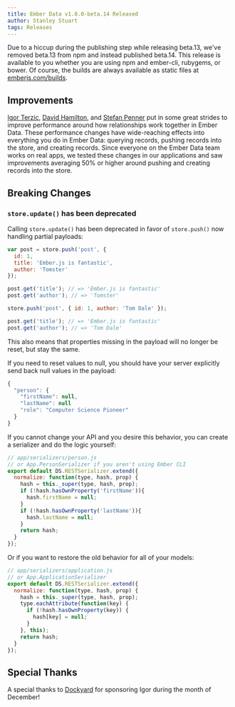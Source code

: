 ```yaml
---
title: Ember Data v1.0.0-beta.14 Released
author: Stanley Stuart
tags: Releases
---
```


Due to a hiccup during the publishing step while releasing beta.13,
we've removed beta.13 from npm and instead published beta.14. This
release is available to you whether you are using npm and ember-cli,
rubygems, or bower. Of course, the builds are always available as static
files at [emberjs.com/builds](http://emberjs.com/builds).

## Improvements

[Igor Terzic][igor], [David Hamilton][hjdivad], and [Stefan
Penner][stef] put in some great strides to improve performance around
how relationships work together in Ember Data. These performance changes
have wide-reaching effects into everything you do in Ember Data:
querying records, pushing records into the store, and creating records.
Since everyone on the Ember Data team works on real apps, we tested
these changes in our applications and saw improvements averaging 50% or
higher around pushing and creating records into the store.

## Breaking Changes

### `store.update()` has been deprecated

Calling `store.update()` has been deprecated in favor of `store.push()`
now
handling partial payloads:

```javascript
var post = store.push('post', {
  id: 1,
  title: 'Ember.js is fantastic',
  author: 'Tomster'
});

post.get('title'); // => 'Ember.js is fantastic'
post.get('author'); // => 'Tomster'

store.push('post', { id: 1, author: 'Tom Dale' });

post.get('title'); // => 'Ember.js is fantastic'
post.get('author'); // => 'Tom Dale'
```

This also means that properties missing in the payload will no longer be
reset,
but stay the same.

If you need to reset values to null, you should have your server
explicitly
send back null values in the payload:

```javascript
{
  "person": {
    "firstName": null,
    "lastName": null
    "role": "Computer Science Pioneer"
  }
}
```

If you cannot change your API and you desire this behavior, you can
create a
serializer and do the logic yourself:

```javascript
// app/serializers/person.js
// or App.PersonSerializer if you aren't using Ember CLI
export default DS.RESTSerializer.extend({
  normalize: function(type, hash, prop) {
    hash = this._super(type, hash, prop);
    if (!hash.hasOwnProperty('firstName')){
      hash.firstName = null;
    }
    if (!hash.hasOwnProperty('lastName')){
      hash.lastName = null;
    }
    return hash;
  }
});
```

Or if you want to restore the old behavior for all of your models:

```javascript
// app/serializers/application.js
// or App.ApplicationSerializer
export default DS.RESTSerializer.extend({
  normalize: function(type, hash, prop) {
    hash = this._super(type, hash, prop);
    type.eachAttribute(function(key) {
      if (!hash.hasOwnProperty(key)) {
        hash[key] = null;
      }
    }, this);
    return hash;
  }
});
```

## Special Thanks

A special thanks to [Dockyard][dockyard] for sponsoring Igor during the
month of December!

<!-- Links -->
[igor]: https://twitter.com/terzicigor
[hjdivad]: https://twitter.com/hjdivad
[stef]: https://twitter.com/stefanpenner
[dockyard]: http://dockyard.com
